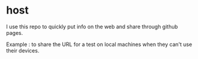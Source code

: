 # host

I use this repo to quickly put info on the web and share through github pages.

Example : to share the URL for a test on local machines when they can't use their devices.
